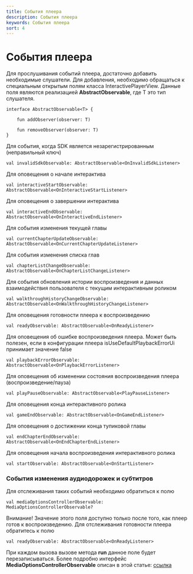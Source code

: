 ```yaml
---
title: События плеера
description: События плеера
keywords: События плеера
sort: 4
---
```


# События плеера

Для прослушивания событий плеера, достаточно добавить необходимые слушатели. Для добавления, необходимо
обращаться к специальным открытым полям класса InteractivePlayerView. Данные поля являются реализацией
**AbstractObservable<T>**, где T это тип слушателя.

```
interface AbstractObservable<T> {

    fun addObserver(observer: T)

    fun removeObserver(observer: T)
}
```

Для события, когда SDK является незарегистрированным (неправильный ключ)

```
val invalidSdkObservable: AbstractObservable<OnInvalidSdkListener>
```

Для оповещения о начале интерактива

```
val interactiveStartObservable: AbstractObservable<OnInteractiveStartListener>
```

Для оповещения о завершении интерактива

```
val interactiveEndObservable: AbstractObservable<OnInteractiveEndListener>
```

Для события изменения текущей главы

```
val currentChapterUpdateObservable: AbstractObservable<OnCurrentChapterUpdateListener>
```

Для события изменения списка глав

```
val chapterListChangeObservable: AbstractObservable<OnChapterListChangeListener>
```

Для события обновления истории воспроизведения и данных взаимодействия пользователя с текущим интерактивным роликом

```
val walkthroughHistoryChangeObservable: AbstractObservable<OnWalkthroughHistoryChangeListener>
```

Для оповещения готовности плеера к воспроизведению

```
val readyObservable: AbstractObservable<OnReadyListener>
```

Для оповещения об ошибке воспроизведения плеера. Может быть полезен, если в конфигурации плеера
isUseDefaultPlaybackErrorUi принимает значение false

```
val playbackErrorObservable: AbstractObservable<OnPlaybackErrorListener>
```

Для оповещения об изменении состояния воспроизведения плеера (воспроизведение/пауза)

```
val playPauseObservable: AbstractObservable<PlayPauseListener>
```

Для оповещения конца интерактивного ролика

```
val gameEndObservable: AbstractObservable<OnGameEndListener>
```

Для оповещения о достижении конца тупиковой главы

```
val endChapterEndObservable: AbstractObservable<OnEndChapterEndListener>
```

Для оповещения начала воспроизведения интерактивного ролика

```
val startObservable: AbstractObservable<OnStartListener>
```

### События изменения аудиодорожек и субтитров

Для отслеживания таких событий необходимо обратиться к полю

```
val mediaOptionsControllerObservable: MediaOptionsControllerObservable?
```

Внимание! Значение этого поля доступно только после того, как плеер готов
к воспроизведению. Для отслеживания готовности плеера обратитесь к полю

```
val readyObservable: AbstractObservable<OnReadyListener>
```

При каждом вызова вызове метода **run** данное поле будет перезаписываться.
Более подробно интерфейс **MediaOptionsControllerObservable** описан в этой статье: [ссылка](/sdk/android/audio-subtitles-customization.md)
